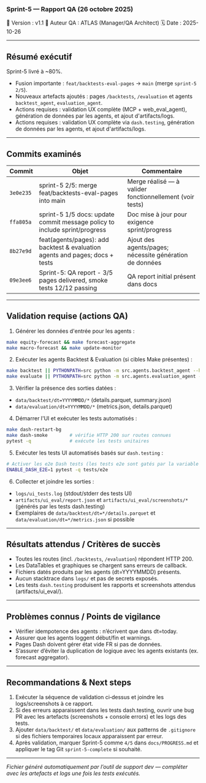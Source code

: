 ### Sprint-5 — Rapport QA (26 octobre 2025)

📌 Version : v1.1
🧾 Auteur QA : ATLAS (Manager/QA Architect)
🗓️ Date : 2025-10-26

---

## Résumé exécutif

Sprint-5 livré à ~80%.

- Fusion importante : `feat/backtests-eval-pages` → `main` (merge `sprint-5 2/5`).
- Nouveaux artefacts ajoutés : pages `/backtests`, `/evaluation` et agents `backtest_agent`, `evaluation_agent`.
- Actions requises : validation UX complète (MCP + web_eval_agent), génération de données par les agents, et ajout d'artifacts/logs.
 - Actions requises : validation UX complète via `dash.testing`, génération de données par les agents, et ajout d'artifacts/logs.

---

## Commits examinés

| Commit | Objet | Commentaire |
|---|---|---|
| `3e0e235` | sprint-5 2/5: merge feat/backtests-eval-pages into main | Merge réalisé — à valider fonctionnellement (voir tests) |
| `ffa805a` | sprint-5 1/5 docs: update commit message policy to include sprint/progress | Doc mise à jour pour exigence sprint/progress |
| `8b27e9d` | feat(agents/pages): add backtest & evaluation agents and pages; docs + tests | Ajout des agents/pages; nécessite génération de données |
| `09e3ee6` | Sprint-5: QA report - 3/5 pages delivered, smoke tests 12/12 passing | QA report initial présent dans docs |

---

## Validation requise (actions QA)

1. Générer les données d'entrée pour les agents :

```bash
make equity-forecast && make forecast-aggregate
make macro-forecast && make update-monitor
```

2. Exécuter les agents Backtest & Evaluation (si cibles Make présentes) :

```bash
make backtest || PYTHONPATH=src python -m src.agents.backtest_agent --horizon 1m --top-n 5
make evaluate || PYTHONPATH=src python -m src.agents.evaluation_agent --horizon 1m
```

3. Vérifier la présence des sorties datées :

- `data/backtest/dt=YYYYMMDD/*` (details.parquet, summary.json)
- `data/evaluation/dt=YYYYMMDD/*` (metrics.json, details.parquet)

4. Démarrer l'UI et exécuter les tests automatisés :

```bash
make dash-restart-bg
make dash-smoke        # vérifie HTTP 200 sur routes connues
pytest -q              # exécute les tests unitaires
```

5. Exécuter les tests UI automatisés basés sur `dash.testing` :

```bash
# Activer les e2e Dash tests (les tests e2e sont gatés par la variable d'env)
ENABLE_DASH_E2E=1 pytest -q tests/e2e
```

6. Collecter et joindre les sorties :

- `logs/ui_tests.log` (stdout/stderr des tests UI)
- `artifacts/ui_eval/report.json` et `artifacts/ui_eval/screenshots/*` (générés par les tests dash.testing)
- Exemplaires de `data/backtest/dt=*/details.parquet` et `data/evaluation/dt=*/metrics.json` si possible

---

## Résultats attendus / Critères de succès

- Toutes les routes (incl. `/backtests`, `/evaluation`) répondent HTTP 200.
- Les DataTables et graphiques se chargent sans erreurs de callback.
- Fichiers datés produits par les agents (dt=YYYYMMDD) présents.
- Aucun stacktrace dans `logs/` et pas de secrets exposés.
- Les tests `dash.testing` produisent les rapports et screenshots attendus (artifacts/ui_eval/).

---

## Problèmes connus / Points de vigilance

- Vérifier idempotence des agents : n’écrivent que dans dt=today.
- Assurer que les agents loggent début/fin et warnings.
- Pages Dash doivent gérer état vide FR si pas de données.
- S’assurer d’éviter la duplication de logique avec les agents existants (ex. forecast aggregator).

---

## Recommandations & Next steps

1. Exécuter la séquence de validation ci‑dessus et joindre les logs/screenshots à ce rapport.
2. Si des erreurs apparaissent dans les tests dash.testing, ouvrir une bug PR avec les artefacts (screenshots + console errors) et les logs des tests.
3. Ajouter `data/backtest/` et `data/evaluation/` aux patterns de `.gitignore` si des fichiers temporaires locaux apparaissent par erreur.
4. Après validation, marquer Sprint-5 comme `4/5` dans `docs/PROGRESS.md` et appliquer le tag Git `sprint-5-complete` si souhaité.

---

_Fichier généré automatiquement par l’outil de support dev — compléter avec les artefacts et logs une fois les tests exécutés._
